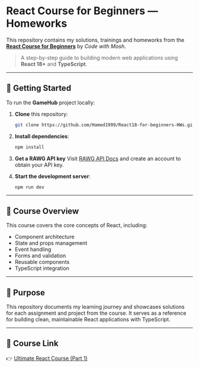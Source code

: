 # React Course for Beginners — Homeworks

This repository contains my solutions, trainings and homeworks from the **[React Course for Beginners](https://codewithmosh.com/p/ultimate-react-part1)** by *Code with Mosh*.

> A step-by-step guide to building modern web applications using **React 18+** and **TypeScript**.

---

## 🚀 Getting Started

To run the **GameHub** project locally:

1. **Clone** this repository:

   ```bash
   git clone https://github.com/Hamed1999/React18-for-beginners-HWs.git
   ```
2. **Install dependencies**:

   ```bash
   npm install
   ```
3. **Get a RAWG API key**
   Visit [RAWG API Docs](https://rawg.io/apidocs) and create an account to obtain your API key.
4. **Start the development server**:

   ```bash
   npm run dev
   ```

---

## 📘 Course Overview

This course covers the core concepts of React, including:

* Component architecture
* State and props management
* Event handling
* Forms and validation
* Reusable components
* TypeScript integration

---

## 🎯 Purpose

This repository documents my learning journey and showcases solutions for each assignment and project from the course.
It serves as a reference for building clean, maintainable React applications with TypeScript.

---

## 🔗 Course Link

👉 [Ultimate React Course (Part 1)](https://codewithmosh.com/p/ultimate-react-part1)
